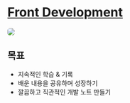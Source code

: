 # [Front Development]

<p>
  <img src="https://img.shields.io/badge/GitHub%20Page-181717?style=flat-square&logo=github&logoColor=white" 
       style="border-radius: 5px;">
</p>

## 목표

- 지속적인 학습 & 기록
- 배운 내용을 공유하며 성장하기
- 깔끔하고 직관적인 개발 노트 만들기

[Front Development]: https://hyung-rae.github.io/front-development/
